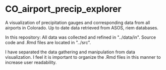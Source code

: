 # CO_airport_precip_explorer
A visualization of precipitation gauges and corresponding data from all airports in Colorado. Up to date data retrieved from ASOS, riem databases.

In this repository:
All data was collected and refined in "../data/in". 
Source code and .Rmd files are located in "../src".

I have separated the data gathering and manipulation from data visualization. I feel it is important to organize the .Rmd files in this manner to increase user readability.